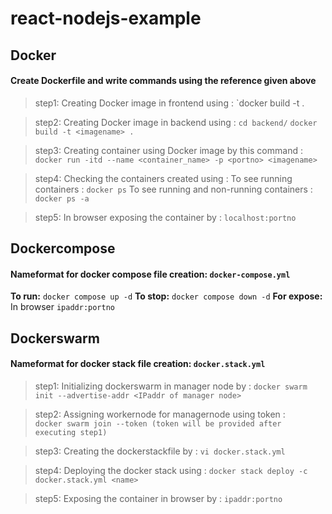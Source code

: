 # react-nodejs-example
## Docker
#### Create Dockerfile and write commands using the reference given above
>step1: Creating Docker image in frontend using :
>`docker build -t <imagename> . 

>step2: Creating Docker image in backend using :
>`cd backend/`
>`docker build -t <imagename> . `

>step3: Creating container using Docker image by this command :
`docker run -itd --name <container_name> -p <portno> <imagename>`

>step4: Checking the containers created using :
>To see running containers : 
>` docker ps ` 
>To see running and non-running containers :
>` docker ps -a ` 

>step5: In browser exposing the container by :
>`localhost:portno`

## Dockercompose
#### Nameformat for docker compose file creation: `docker-compose.yml`
**To run:** `docker compose up -d`
**To stop:** `docker compose down -d`
**For expose:** In browser `ipaddr:portno`

## Dockerswarm 
#### Nameformat for docker stack file creation: `docker.stack.yml`
>step1: Initializing dockerswarm in manager node by :
>`docker swarm init --advertise-addr <IPaddr of manager node>`

>step2: Assigning workernode for managernode using token :  
>`docker swarm join --token (token will be provided after executing step1)`

>step3: Creating the dockerstackfile by :
>`vi docker.stack.yml` 

>step4: Deploying the docker stack using :
>`docker stack deploy -c docker.stack.yml <name>`

>step5: Exposing the container in browser by :
>`ipaddr:portno`
